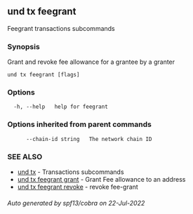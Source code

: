 ## und tx feegrant

Feegrant transactions subcommands

### Synopsis

Grant and revoke fee allowance for a grantee by a granter

```
und tx feegrant [flags]
```

### Options

```
  -h, --help   help for feegrant
```

### Options inherited from parent commands

```
      --chain-id string   The network chain ID
```

### SEE ALSO

* [und tx](und_tx.md)	 - Transactions subcommands
* [und tx feegrant grant](und_tx_feegrant_grant.md)	 - Grant Fee allowance to an address
* [und tx feegrant revoke](und_tx_feegrant_revoke.md)	 - revoke fee-grant

###### Auto generated by spf13/cobra on 22-Jul-2022
